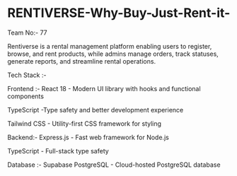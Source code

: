 # RENTIVERSE-Why-Buy-Just-Rent-it-
Team No:- 77

Rentiverse is a rental management platform enabling users to register, browse, and rent products, while admins manage orders, track statuses, generate reports, and streamline rental operations.

Tech Stack :-

Frontend :- 
React 18 - Modern UI library with hooks and functional components

TypeScript -Type safety and better development experience

Tailwind CSS - Utility-first CSS framework for styling

Backend:-
Express.js - Fast web framework for Node.js

TypeScript - Full-stack type safety

Database :-
Supabase PostgreSQL - Cloud-hosted PostgreSQL database

